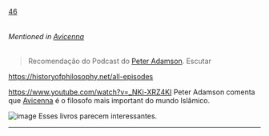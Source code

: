[46](https://github.com/guilhermeprokisch/ideias/issues/46) 
###### 

 


###### Mentioned in [Avicenna](Avicenna)  
 > Recomendação do Podcast do [Peter Adamson](Peter-Adamson). Escutar

https://historyofphilosophy.net/all-episodes


https://www.youtube.com/watch?v=_NKi-XRZ4KI
Peter Adamson comenta que [Avicenna](Avicenna) é o filosofo mais important do mundo Islâmico.


![image](https://user-images.githubusercontent.com/12011070/91582919-e2b89c80-e926-11ea-8a65-74a933a76142.png)
Esses livros parecem interessantes.

-------------------------------------------------------------------------------

